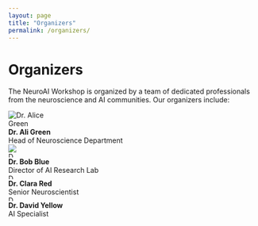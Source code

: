 ```yaml
---
layout: page
title: "Organizers"
permalink: /organizers/
---
```


# Organizers

The NeuroAI Workshop is organized by a team of dedicated professionals from the neuroscience and AI communities. Our organizers include:

<div class="organizers-container">
  <div class="organizer">
    <div class="" style="max-width: 20%;max-height: 20%;display: inline-block;">
        <img src="{{ site.baseurl }}/images/organizers/alice-green.jpg" alt="Dr. Alice Green" class="organizer-photo">
    </div>
    <div class="organizer-info">
      <strong>Dr. Ali Green</strong><br>
      Head of Neuroscience Department
    </div>
  </div>

  <div class="" style="max-width: 15%;max-height: 20%;display: inline-block;">
        <img src="{{ site.baseurl }}/images/organizers/alice-green.jpg">
    </div>

    

  <div class="organizer">
    <img src="{{ site.baseurl }}/images/organizers/bob-blue.jpg" alt="Dr. Bob Blue" class="organizer-photo" style="width: 10px; height: 10px;">
    <div class="organizer-info">
      <strong>Dr. Bob Blue</strong><br>
      Director of AI Research Lab
    </div>
  </div>

  <div class="organizer">
    <img src="{{ site.baseurl }}/images/organizers/clara-red.jpg" alt="Dr. Clara Red" class="organizer-photo" style="width: 10px; height: 10px;">
    <div class="organizer-info">
      <strong>Dr. Clara Red</strong><br>
      Senior Neuroscientist
    </div>
  </div>

  <div class="organizer">
    <img src="{{ site.baseurl }}/images/organizers/david-yellow.jpg" alt="Dr. David Yellow" class="organizer-photo" style="width: 10px; height: 10px;">
    <div class="organizer-info">
      <strong>Dr. David Yellow</strong><br>
      AI Specialist
    </div>
  </div>
</div>